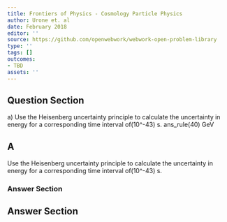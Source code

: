 ```yaml
---
title: Frontiers of Physics - Cosmology Particle Physics
author: Urone et. al
date: February 2018
editor: ''
source: https://github.com/openwebwork/webwork-open-problem-library
type: ''
tags: []
outcomes:
- TBD
assets: ''
---
```


## Question Section 

a) Use the Heisenberg uncertainty principle to calculate the uncertainty in energy for a corresponding time interval of(10^-43) s. 
ans_rule(40) GeV

## A
Use the Heisenberg uncertainty principle to calculate the uncertainty in energy for a corresponding time interval of(10^-43) s. 
### Answer Section


## Answer Section

